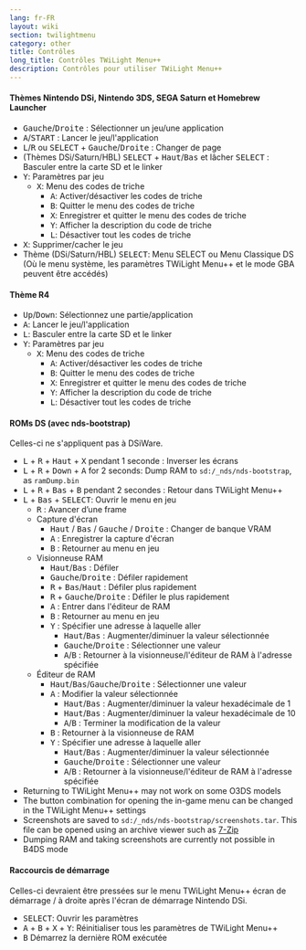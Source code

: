 ```yaml
---
lang: fr-FR
layout: wiki
section: twilightmenu
category: other
title: Contrôles
long_title: Contrôles TWiLight Menu++
description: Contrôles pour utiliser TWiLight Menu++
---
```


#### Thèmes Nintendo DSi, Nintendo 3DS, SEGA Saturn et Homebrew Launcher
- <kbd>Gauche</kbd>/<kbd>Droite</kbd> : Sélectionner un jeu/une application
- <kbd class="face">A</kbd>/<kbd>START</kbd> : Lancer le jeu/l'application
- <kbd class="l">L</kbd>/<kbd class="r">R</kbd> ou <kbd>SELECT</kbd> + <kbd>Gauche</kbd>/<kbd>Droite</kbd> : Changer de page
- (Thèmes DSi/Saturn/HBL) <kbd>SELECT</kbd> + <kbd>Haut</kbd>/<kbd>Bas</kbd> et lâcher <kbd>SELECT</kbd> : Basculer entre la carte SD et le linker
- <kbd class="face">Y</kbd>: Paramètres par jeu
   - <kbd class="face">X</kbd>: Menu des codes de triche
      - <kbd class="face">A</kbd>: Activer/désactiver les codes de triche
      - <kbd class="face">B</kbd>: Quitter le menu des codes de triche
      - <kbd class="face">X</kbd>: Enregistrer et quitter le menu des codes de triche
      - <kbd class="face">Y</kbd>: Afficher la description du code de triche
      - <kbd class="l">L</kbd>: Désactiver tout les codes de triche
- <kbd class="face">X</kbd>: Supprimer/cacher le jeu
- Thème (DSi/Saturn/HBL) <kbd>SELECT</kbd>: Menu SELECT ou Menu Classique DS (Où le menu système, les paramètres TWiLight Menu++ et le mode GBA peuvent être accédés)

#### Thème R4
- <kbd>Up</kbd>/<kbd>Down</kbd>: Sélectionnez une partie/application
- <kbd class="face">A</kbd>: Lancer le jeu/l'application
- <kbd class="l">L</kbd>: Basculer entre la carte SD et le linker
- <kbd class="face">Y</kbd>: Paramètres par jeu
   - <kbd class="face">X</kbd>: Menu des codes de triche
      - <kbd class="face">A</kbd>: Activer/désactiver les codes de triche
      - <kbd class="face">B</kbd>: Quitter le menu des codes de triche
      - <kbd class="face">X</kbd>: Enregistrer et quitter le menu des codes de triche
      - <kbd class="face">Y</kbd>: Afficher la description du code de triche
      - <kbd class="l">L</kbd>: Désactiver tout les codes de triche

#### ROMs DS (avec nds-bootstrap)
Celles-ci ne s'appliquent pas à DSiWare.
- <kbd class="l">L</kbd> + <kbd class="r">R</kbd> + <kbd>Haut</kbd> + <kbd class="face">X</kbd> pendant 1 seconde : Inverser les écrans
- <kbd class="l">L</kbd> + <kbd class="r">R</kbd> + <kbd>Down</kbd> + <kbd class="face">A</kbd> for 2 seconds: Dump RAM to `sd:/_nds/nds-bootstrap`, as `ramDump.bin`
- <kbd class="l">L</kbd> + <kbd class="r">R</kbd> + <kbd>Bas</kbd> + <kbd class="face">B</kbd> pendant 2 secondes : Retour dans TWiLight Menu++
- <kbd class="l">L</kbd> + <kbd>Bas</kbd> + <kbd>SELECT</kbd>: Ouvrir le menu en jeu
   - <kbd class="r">R</kbd> : Avancer d’une frame
   - Capture d'écran
      - <kbd>Haut</kbd> / <kbd>Bas</kbd> / <kbd>Gauche</kbd> / <kbd>Droite</kbd> : Changer de banque VRAM
      - <kbd class="face">A</kbd> : Enregistrer la capture d'écran
      - <kbd class="face">B</kbd> : Retourner au menu en jeu
   - Visionneuse RAM
      - <kbd>Haut</kbd>/<kbd>Bas</kbd> : Défiler
      - <kbd>Gauche</kbd>/<kbd>Droite</kbd> : Défiler rapidement
      - <kbd class="r">R</kbd> + <kbd>Bas</kbd>/<kbd>Haut</kbd> : Défiler plus rapidement
      - <kbd class="r">R</kbd> + <kbd>Gauche</kbd>/<kbd>Droite</kbd> : Défiler le plus rapidement
      - <kbd class="face">A</kbd> : Entrer dans l'éditeur de RAM
      - <kbd class="face">B</kbd> : Retourner au menu en jeu
      - <kbd class="face">Y</kbd> : Spécifier une adresse à laquelle aller
        - <kbd>Haut</kbd>/<kbd>Bas</kbd> : Augmenter/diminuer la valeur sélectionnée
        - <kbd>Gauche</kbd>/<kbd>Droite</kbd> : Sélectionner une valeur
        - <kbd class="face">A</kbd>/<kbd class="face">B</kbd> : Retourner à la visionneuse/l'éditeur de RAM à l'adresse spécifiée
   - Éditeur de RAM
      - <kbd>Haut</kbd>/<kbd>Bas</kbd>/<kbd>Gauche</kbd>/<kbd>Droite</kbd> : Sélectionner une valeur
      - <kbd class="face">A</kbd> : Modifier la valeur sélectionnée
         - <kbd>Haut</kbd>/<kbd>Bas</kbd> : Augmenter/diminuer la valeur hexadécimale de 1
         - <kbd>Haut</kbd>/<kbd>Bas</kbd> : Augmenter/diminuer la valeur hexadécimale de 10
         - <kbd class="face">A</kbd>/<kbd class="face">B</kbd> : Terminer la modification de la valeur
      - <kbd class="face">B</kbd> : Retourner à la visionneuse de RAM
      - <kbd class="face">Y</kbd> : Spécifier une adresse à laquelle aller
        - <kbd>Haut</kbd>/<kbd>Bas</kbd> : Augmenter/diminuer la valeur sélectionnée
        - <kbd>Gauche</kbd>/<kbd>Droite</kbd> : Sélectionner une valeur
        - <kbd class="face">A</kbd>/<kbd class="face">B</kbd> : Retourner à la visionneuse/l'éditeur de RAM à l'adresse spécifiée
- Returning to TWiLight Menu++ may not work on some O3DS models
- The button combination for opening the in-game menu can be changed in the TWiLight Menu++ settings
- Screenshots are saved to `sd:/_nds/nds-bootstrap/screenshots.tar`. This file can be opened using an archive viewer such as [7-Zip](https://www.7-zip.org/)
- Dumping RAM and taking screenshots are currently not possible in B4DS mode

#### Raccourcis de démarrage
Celles-ci devraient être pressées sur le menu TWiLight Menu++ écran de démarrage / à droite après l'écran de démarrage Nintendo DSi.

- <kbd>SELECT</kbd>: Ouvrir les paramètres
- <kbd class="face">A</kbd> + <kbd class="face">B</kbd> + <kbd class="face">X</kbd> + <kbd class="face">Y</kbd>: Réinitialiser tous les paramètres de TWiLight Menu++
- <kbd class="face">B</kbd> Démarrez la dernière ROM exécutée
